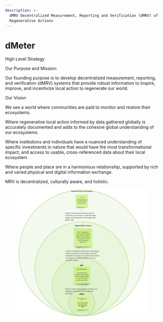 ```yaml
---
description: >-
  dMRV Decentralized Measurement, Reporting and Verification (dMRV) of
  Regenerative Actions
---
```


# dMeter

High Level Strategy

Our Purpose and Mission:&#x20;

Our founding purpose is to develop decentralized measurement, reporting, and verification (dMRV) systems that provide robust information to inspire, improve, and incentivize local action to regenerate our world.

&#x20;Our Vision

We see a world where communities are paid to monitor and restore their ecosystems.

Where regenerative local action informed by data gathered globally is accurately documented and adds to the cohesive global understanding of our ecosystems.

Where institutions and individuals have a nuanced understanding of specific investments in nature that would have the most transformational impact, and access to usable, cross-referenced data about their local ecosystem.

Where people and place are in a harmonious relationship, supported by rich and varied physical and digital information exchange.

MRV is decentralized, culturally aware, and holistic.

<figure><img src="../.gitbook/assets/dmeterdiagram.jpg" alt=""><figcaption></figcaption></figure>
